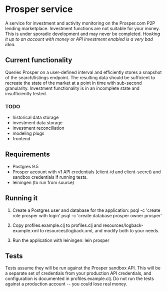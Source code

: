 # Prosper service

A service for investment and activity monitoring on the Prosper.com P2P lending
marketplace. Investment functions are not suitable for your money. This is
under sporadic development and may never be completed. _Hooking it up to an
account with money or API investment enabled is a very bad idea._

## Current functionality

Queries Prosper on a user-defined interval and efficiently stores a snapshot of
the search/listings endpoint. The resulting data should be sufficient to
recreate the state of the market at a point in time with sub-second granularity.
Investment functionality is in an incomplete state and insufficiently tested.

### TODO
* historical data storage
* investment data storage
* investment reconciliation
* modeling plugs
* frontend

## Requirements

* Postgres 9.5
* Prosper account with v1 API credentials (client-id and client-secret) and
  sandbox credentials if running tests.
* leiningen (to run from source)

## Running it

1. Create a Postgres user and database for the application:
    psql -c 'create role prosper with login'
    psql -c 'create database prosper owner prosper'

2. Copy profiles.example.clj to profiles.clj and resources/logback-example.xml
   to resources/logback.xml, and modify both to your needs.

3. Run the application with leiningen:
    lein prosper

## Tests

Tests assume they will be run against the Prosper sandbox API. This will be a
separate set of credentials from your production API credentials, and
configuration is documented in profiles.example.clj. Do not run the tests
against a production account -- you could lose real money.
